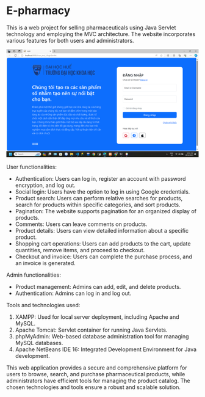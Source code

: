 # E-pharmacy
This is a web project for selling pharmaceuticals using Java Servlet technology and employing the MVC architecture. The website incorporates various features for both users and administrators.

![Alt text](https://raw.githubusercontent.com/LeQuangPhuoc2002/E-pharmacy/main/Screenshot%202023-12-28%20101523.png)

User functionalities:
- Authentication: Users can log in, register an account with password encryption, and log out.
- Social login: Users have the option to log in using Google credentials.
- Product search: Users can perform relative searches for products, search for products within specific categories, and sort products.
- Pagination: The website supports pagination for an organized display of products.
- Comments: Users can leave comments on products.
- Product details: Users can view detailed information about a specific product.
- Shopping cart operations: Users can add products to the cart, update quantities, remove items, and proceed to checkout.
- Checkout and invoice: Users can complete the purchase process, and an invoice is generated.

Admin functionalities:
- Product management: Admins can add, edit, and delete products.
- Authentication: Admins can log in and log out.

Tools and technologies used:
1) XAMPP: Used for local server deployment, including Apache and MySQL.
2) Apache Tomcat: Servlet container for running Java Servlets.
3) phpMyAdmin: Web-based database administration tool for managing MySQL databases.
4) Apache NetBeans IDE 16: Integrated Development Environment for Java development.

This web application provides a secure and comprehensive platform for users to browse, search, and purchase pharmaceutical products, while administrators have efficient tools for managing the product catalog. The chosen technologies and tools ensure a robust and scalable solution.
